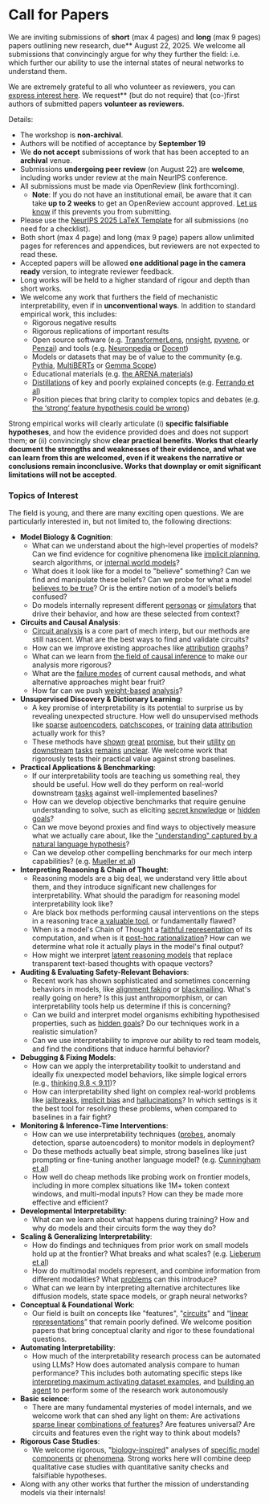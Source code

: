 # Call for Papers
We are inviting submissions of **short** (max 4 pages) and **long** (max 9 pages) papers outlining new research, due** August 22, 2025. We welcome all submissions that convincingly argue for why they further the field: i.e. which further our ability to use the internal states of neural networks to understand them. 

We are extremely grateful to all who volunteer as reviewers, you can [express interest here](https://www.google.com/url?q=https://docs.google.com/forms/d/e/1FAIpQLSdiw1SJllzoTz_nqzDTzTOGb9DV3W_truQyh-WvYj_QGIi7Mg/viewform?usp%3Ddialog&sa=D&source=editors&ust=1752332789629440&usg=AOvVaw0ncY2gPBFGFLlbncvYKbfT). We request** (but do not require) that (co-)first authors of submitted papers **volunteer as reviewers**. 

Details: 
* The workshop is **non-archival**.
* Authors will be notified of acceptance by **September 19**
* We **do not accept** submissions of work that has been accepted to an **archival** venue.
* Submissions **undergoing peer review** (on August 22) are **welcome**, including works under review at the main NeurIPS conference.
* All submissions must be made via OpenReview (link forthcoming).
  * **Note**: If you do not have an institutional email, be aware that it can take **up to 2 weeks** to get an OpenReview account approved. [Let us know](mailto:neurips2025@mechinterpworkshop.com) if this prevents you from submitting.
* Please use the [NeurIPS 2025 LaTeX Template](https://www.google.com/url?q=https://media.neurips.cc/Conferences/NeurIPS2025/Styles.zip&sa=D&source=editors&ust=1752332789631579&usg=AOvVaw3W5v17lpg-C0q86C3BJx1_) for all submissions (no need for a checklist).
* Both short (max 4 page) and long (max 9 page) papers allow unlimited pages for references and appendices, but reviewers are not expected to read these.
* Accepted papers will be allowed **one additional page in the camera ready** version, to integrate reviewer feedback.
* Long works will be held to a higher standard of rigour and depth than short works.
* We welcome any work that furthers the field of mechanistic interpretability, even if in **unconventional ways**. In addition to standard empirical work, this includes:
  * Rigorous negative results
  * Rigorous replications of important results
  * Open source software (e.g. [TransformerLens](https://www.google.com/url?q=https://github.com/neelnanda-io/TransformerLens&sa=D&source=editors&ust=1752332789633022&usg=AOvVaw3VlJBI9JGn7Y0VIfrjuGsW), [nnsight](https://www.google.com/url?q=https://github.com/ndif-team/nnsight&sa=D&source=editors&ust=1752332789633136&usg=AOvVaw3H8WXYZCyYP2TgWSYDDfvd), [pyvene](https://www.google.com/url?q=https://github.com/stanfordnlp/pyvene/tree/main/pyvene/models/mlp&sa=D&source=editors&ust=1752332789633254&usg=AOvVaw1pzuDJ-U5Qp_OQJ-Kuoh3D), or [Penzai](https://www.google.com/url?q=https://github.com/google-deepmind/penzai&sa=D&source=editors&ust=1752332789633424&usg=AOvVaw3hthfPrzB7AqveTp_RLVLU)) and tools (e.g. [Neuronpedia](https://www.google.com/url?q=http://neuronpedia.org&sa=D&source=editors&ust=1752332789633545&usg=AOvVaw3gkisViCqEw__9Cwv5M-jo) or [Docent](https://www.google.com/url?q=https://transluce.org/introducing-docent&sa=D&source=editors&ust=1752332789633669&usg=AOvVaw04FY8eI5om_B9TiHvq6Fwo))
  * Models or datasets that may be of value to the community (e.g. [Pythia](https://www.google.com/url?q=https://arxiv.org/abs/2304.01373&sa=D&source=editors&ust=1752332789633983&usg=AOvVaw1YL8juEyYtGgh-7X3MLl2s), [MultiBERTs](https://www.google.com/url?q=https://arxiv.org/abs/2106.16163&sa=D&source=editors&ust=1752332789634092&usg=AOvVaw36EiqeUD25lSP1QF8NnZwb) or [Gemma Scope](https://www.google.com/url?q=https://arxiv.org/abs/2408.05147&sa=D&source=editors&ust=1752332789634220&usg=AOvVaw1lOWAVnIpvROsG3GrH-s__))
  * Educational materials (e.g. [the ARENA materials](https://www.google.com/url?q=https://arena3-chapter1-transformer-interp.streamlit.app/&sa=D&source=editors&ust=1752332789634463&usg=AOvVaw2-RK8freaFIZcvVKYjkj_D))
  * [Distillations](https://www.google.com/url?q=https://distill.pub/2017/research-debt/&sa=D&source=editors&ust=1752332789634626&usg=AOvVaw1_tIfiqmIJI_hywfsjOC5b) of key and poorly explained concepts (e.g. [Ferrando et al](https://www.google.com/url?q=https://arxiv.org/abs/2405.00208&sa=D&source=editors&ust=1752332789634854&usg=AOvVaw1cIXcewDPU5dBvt5d3ZPQ6))
  * Position pieces that bring clarity to complex topics and debates (e.g. [the ‘strong’ feature hypothesis could be wrong](https://www.google.com/url?q=https://www.alignmentforum.org/posts/tojtPCCRpKLSHBdpn/the-strong-feature-hypothesis-could-be-wrong&sa=D&source=editors&ust=1752332789635250&usg=AOvVaw2-KlyJWYA1RQqS_wDyexBl))

Strong empirical works will clearly articulate (i) **specific falsifiable hypotheses**, and how the evidence provided does and does not support them; **or** (ii) convincingly show **clear practical benefits. Works that clearly document the strengths and weaknesses of their evidence, and what we can learn from this are welcomed, even if it weakens the narrative or conclusions remain inconclusive. Works that downplay or omit significant limitations will not be accepted**. 
### Topics of Interest
The field is young, and there are many exciting open questions. We are particularly interested in, but not limited to, the following directions: 
* **Model Biology & Cognition**:
  * What can we understand about the high-level properties of models? Can we find evidence for cognitive phenomena like [implicit planning](https://www.google.com/url?q=https://transformer-circuits.pub/2025/attribution-graphs/biology.html%23dives-poems&sa=D&source=editors&ust=1752332789637407&usg=AOvVaw02krZe5Fd6X2Hhm22MCEd1), search algorithms, or [internal world models](https://www.google.com/url?q=https://arxiv.org/abs/2210.13382&sa=D&source=editors&ust=1752332789637602&usg=AOvVaw1zRG94qlZwAjP55gmnhoxY)?
  * What does it look like for a model to "believe" something? Can we find and manipulate these beliefs? Can we probe for what a model [believes to be true](https://www.google.com/url?q=https://arxiv.org/abs/2310.06824&sa=D&source=editors&ust=1752332789637979&usg=AOvVaw2y_3IW1Lp-PpBPZCS3mITe)? Or is the entire notion of a model’s beliefs confused?
  * Do models internally represent different [personas](https://www.google.com/url?q=https://arxiv.org/abs/2406.12094&sa=D&source=editors&ust=1752332789638269&usg=AOvVaw3JUb0_IE4o4eqveTnslA3q) or [simulators](https://www.google.com/url?q=https://www.nature.com/articles/s41586-023-06647-8&sa=D&source=editors&ust=1752332789638392&usg=AOvVaw1koO5fe2X9qfUzCpxL68Rx) that drive their behavior, and how are these selected from context?
* **Circuits and Causal Analysis**:
  * [Circuit analysis](https://www.google.com/url?q=https://distill.pub/2020/circuits/zoom-in/&sa=D&source=editors&ust=1752332789638749&usg=AOvVaw1JBChYIMlWw_DlX_Ck6SO1) is a core part of mech interp, but our methods are still nascent. What are the best ways to find and validate circuits?
  * How can we improve existing approaches like [attribution](https://www.google.com/url?q=https://arxiv.org/abs/2406.11944&sa=D&source=editors&ust=1752332789639117&usg=AOvVaw0OwK7-bzh0g3K8EaaaBH-4) [graphs](https://www.google.com/url?q=https://transformer-circuits.pub/2025/attribution-graphs/methods.html&sa=D&source=editors&ust=1752332789639279&usg=AOvVaw0vHixnBf-D77d2OKgGrMcc)?
  * What can we learn from [the field of causal inference](https://www.google.com/url?q=https://arxiv.org/abs/2407.04690&sa=D&source=editors&ust=1752332789639521&usg=AOvVaw3xSl7964liQtfbQFSZ_fDX) to make our analysis more rigorous?
  * What are the [failure modes](https://www.google.com/url?q=https://arxiv.org/abs/2307.15771&sa=D&source=editors&ust=1752332789639769&usg=AOvVaw3oBK8enSmnpEaVBLrDHgQo) of current causal methods, and what alternative approaches might bear fruit?
  * How far can we push [weight-based](https://www.google.com/url?q=https://arxiv.org/abs/2301.05217&sa=D&source=editors&ust=1752332789640041&usg=AOvVaw1BLtwyZ4JqvQIhfzGT9BDH) [analysis](https://www.google.com/url?q=https://arxiv.org/abs/2410.08417&sa=D&source=editors&ust=1752332789640130&usg=AOvVaw0uDrTwLKxGlQMefVrRNr9G)?
* **Unsupervised Discovery & Dictionary Learning**:
  * A key promise of interpretability is its potential to surprise us by revealing unexpected structure. How well do unsupervised methods like [sparse](https://www.google.com/url?q=https://arxiv.org/abs/2103.15949&sa=D&source=editors&ust=1752332789640771&usg=AOvVaw1gZzXUrOTxEBsqri4Z4hYS) [autoencoders](https://www.google.com/url?q=https://transformer-circuits.pub/2023/monosemantic-features&sa=D&source=editors&ust=1752332789640922&usg=AOvVaw39Fmst0zwbbNVdYWKSwX9r), [patch](https://www.google.com/url?q=https://arxiv.org/abs/2401.06102&sa=D&source=editors&ust=1752332789641015&usg=AOvVaw3XGm284FmL3btdN6wZzx0H)[scopes](https://www.google.com/url?q=https://arxiv.org/abs/2403.10949v2&sa=D&source=editors&ust=1752332789641083&usg=AOvVaw1h7YcQ6fJtbzzm1oH9M9b2), or [training](https://www.google.com/url?q=https://proceedings.mlr.press/v70/koh17a?ref%3Dhttps://githubhelp.com&sa=D&source=editors&ust=1752332789641216&usg=AOvVaw1Dsab6_6P7SSH8J0bPn0eY) [data](https://www.google.com/url?q=https://arxiv.org/abs/2308.03296&sa=D&source=editors&ust=1752332789641303&usg=AOvVaw1uxYeTC_WvxqzqurdWo8C5) [attribution](https://www.google.com/url?q=https://arxiv.org/abs/2205.11482&sa=D&source=editors&ust=1752332789641425&usg=AOvVaw23_YMKfsUBHCiHTqgrV9nl) actually work for this?
  * These methods have [shown](https://www.google.com/url?q=https://transformer-circuits.pub/2024/scaling-monosemanticity/index.html&sa=D&source=editors&ust=1752332789641646&usg=AOvVaw3uo6L-YBrsmh0Y5mNxJxYb) [great](https://www.google.com/url?q=https://transformer-circuits.pub/2025/attribution-graphs/biology.html&sa=D&source=editors&ust=1752332789641769&usg=AOvVaw1zY88QZsXtpHbM-96P-Hml) [promise](https://www.google.com/url?q=https://arxiv.org/abs/2503.10965&sa=D&source=editors&ust=1752332789641854&usg=AOvVaw2l9s4yalA1I2zOG-ZMUsUr), but their [utility](https://www.google.com/url?q=https://arxiv.org/abs/2502.16681&sa=D&source=editors&ust=1752332789641956&usg=AOvVaw3vF28Gy7OyKKW7lqLsvXii) [on](https://www.google.com/url?q=https://www.tilderesearch.com/blog/sieve&sa=D&source=editors&ust=1752332789642050&usg=AOvVaw1I7FubMjM5mLRSrhgK28qs) [downstream](https://www.google.com/url?q=https://arxiv.org/abs/2501.17148&sa=D&source=editors&ust=1752332789642144&usg=AOvVaw2dXh8xjGosd02kwczJEDJG) [tasks](https://www.google.com/url?q=https://transformer-circuits.pub/2024/features-as-classifiers/index.html&sa=D&source=editors&ust=1752332789642257&usg=AOvVaw07CSMcA1xEFjFbhxhci8tP) [remains](https://www.google.com/url?q=https://arxiv.org/abs/2502.04382&sa=D&source=editors&ust=1752332789642367&usg=AOvVaw2wnjEQSDCMGd--BsCvObMt) [unclear](https://www.google.com/url?q=https://www.alignmentforum.org/posts/4uXCAJNuPKtKBsi28/negative-results-for-saes-on-downstream-tasks&sa=D&source=editors&ust=1752332789642576&usg=AOvVaw2JJfBMZtpuKhBVUt-b3zUV). We welcome work that rigorously tests their practical value against strong baselines.
* **Practical Applications & Benchmarking**:
  * If our interpretability tools are teaching us something real, they should be useful. How well do they perform on real-world downstream [tasks](https://www.google.com/url?q=https://www.lesswrong.com/posts/wGRnzCFcowRCrpX4Y/downstream-applications-as-validation-of-interpretability&sa=D&source=editors&ust=1752332789643298&usg=AOvVaw2FVhD4160h53Pd7Zqc1aTK) against well-implemented baselines?
  * How can we develop objective benchmarks that require genuine understanding to solve, such as eliciting [secret knowledge](https://www.google.com/url?q=https://arxiv.org/abs/2505.14352&sa=D&source=editors&ust=1752332789643659&usg=AOvVaw2kx0n_KErFiyJE12raeSFm) or [hidden goals](https://www.google.com/url?q=https://arxiv.org/abs/2503.10965&sa=D&source=editors&ust=1752332789643789&usg=AOvVaw10szxGY52ZYC5ZQnKTbuXX)?
  * Can we move beyond proxies and find ways to objectively measure what we actually care about, like the ["understanding" captured by a natural language hypothesis](https://www.google.com/url?q=https://arxiv.org/abs/2502.04382&sa=D&source=editors&ust=1752332789644125&usg=AOvVaw01P01jZUwiH5ihLv67xCPW)?
  * Can we develop other compelling benchmarks for our mech interp capabilities? (e.g. [Mueller et al](https://www.google.com/url?q=https://arxiv.org/abs/2504.13151&sa=D&source=editors&ust=1752332789644451&usg=AOvVaw0Ui7cJfXSEAiAP10c-Tr5s))
* **Interpreting Reasoning & Chain of Thought**:
  * Reasoning models are a big deal, we understand very little about them, and they introduce significant new challenges for interpretability. What should the paradigm for reasoning model interpretability look like?
  * Are black box methods performing causal interventions on the steps in a reasoning trace [a valuable tool](https://www.google.com/url?q=https://arxiv.org/abs/2506.19143&sa=D&source=editors&ust=1752332789645279&usg=AOvVaw3FhnH8QQlHKMZpAsy6Vblm), or fundamentally flawed?
  * When is a model's Chain of Thought a [faithful representation](https://www.google.com/url?q=https://arxiv.org/abs/2305.04388&sa=D&source=editors&ust=1752332789645545&usg=AOvVaw0vB4eb7WU9Gb8sWkWjqhhy) of its computation, and when is it [post-hoc rationalization](https://www.google.com/url?q=https://arxiv.org/abs/2503.08679&sa=D&source=editors&ust=1752332789645703&usg=AOvVaw2fniaBOCEiTDRf9XM--8_4)? How can we determine what role it actually plays in the model's final output?
  * How might we interpret [latent reasoning models](https://www.google.com/url?q=https://arxiv.org/abs/2412.06769&sa=D&source=editors&ust=1752332789646006&usg=AOvVaw1yV73wRN1lZOB2HkbAeDzs) that replace transparent text-based thoughts with opaque vectors?
* **Auditing & Evaluating Safety-Relevant Behaviors**:
  * Recent work has shown sophisticated and sometimes concerning behaviors in models, like [alignment faking](https://www.google.com/url?q=https://arxiv.org/abs/2412.14093&sa=D&source=editors&ust=1752332789646594&usg=AOvVaw1xT9fBM5FmxpjuWkCdElTY) or [blackmailing](https://www.google.com/url?q=https://www.anthropic.com/research/agentic-misalignment&sa=D&source=editors&ust=1752332789646736&usg=AOvVaw2LS7pOfonwneZvVM7SLTQd). What's really going on here? Is this just anthropomorphism, or can interpretability tools help us determine if this is concerning?
  * Can we build and interpret model organisms exhibiting hypothesised properties, such as [hidden goals](https://www.google.com/url?q=https://arxiv.org/abs/2503.10965&sa=D&source=editors&ust=1752332789647186&usg=AOvVaw2HhNBsaL4CLdVnPu4vY5On)? Do our techniques work in a realistic simulation?
  * Can we use interpretability to improve our ability to red team models, and find the conditions that induce harmful behavior?
* **Debugging & Fixing Models**:
  * How can we apply the interpretability toolkit to understand and ideally fix unexpected model behaviors, like simple logical errors (e.g., [thinking 9.8 < 9.11](https://www.google.com/url?q=https://transluce.org/observability-interface&sa=D&source=editors&ust=1752332789648082&usg=AOvVaw3ZzDWUY7io_wxoRpLkyJLx))?
  * How can interpretability shed light on complex real-world problems like [jailbreaks](https://www.google.com/url?q=https://transformer-circuits.pub/2025/attribution-graphs/biology.html%23dives-jailbreak&sa=D&source=editors&ust=1752332789648405&usg=AOvVaw3G0FRh_BTypFONdHsSjtjM), [implicit bias](https://www.google.com/url?q=https://arxiv.org/abs/2506.10922&sa=D&source=editors&ust=1752332789648531&usg=AOvVaw1k1U4J90b6JuXB51PfSQ5i) and [hallucinations](https://www.google.com/url?q=https://arxiv.org/abs/2411.14257&sa=D&source=editors&ust=1752332789648657&usg=AOvVaw2x2MssHszf7eucO5wgEdch)? In which settings is it the best tool for resolving these problems, when compared to baselines in a fair fight?
* **Monitoring & Inference-Time Interventions**:
  * How can we use interpretability techniques ([probes](https://www.google.com/url?q=https://arxiv.org/abs/2102.12452&sa=D&source=editors&ust=1752332789649233&usg=AOvVaw2iVjYl_3WfkBRvgiPAcjLv), anomaly detection, sparse autoencoders) to monitor models in deployment?
  * Do these methods actually beat simple, strong baselines like just prompting or fine-tuning another language model? (e.g. [Cunningham et al](https://www.google.com/url?q=https://alignment.anthropic.com/2025/cheap-monitors/&sa=D&source=editors&ust=1752332789649679&usg=AOvVaw1AjqL6V7x5tCZwI4Hws2GM))
  * How well do cheap methods like probing work on frontier models, including in more complex situations like 1M+ token context windows, and multi-modal inputs? How can they be made more effective and efficient?
* **Developmental Interpretability**:
  * What can we learn about what happens during training? How and why do models and their circuits form the way they do?
* **Scaling & Generalizing Interpretability**:
  * How do findings and techniques from prior work on small models hold up at the frontier? What breaks and what scales? (e.g. [Lieberum et al](https://www.google.com/url?q=https://arxiv.org/abs/2307.09458&sa=D&source=editors&ust=1752332789651137&usg=AOvVaw1MBN2GjXi0feMBgubFw13K))
  * How do multimodal models represent, and combine information from different modalities? What [problems](https://www.google.com/url?q=https://openreview.net/pdf?id%3DVUhRdZp8ke&sa=D&source=editors&ust=1752332789651526&usg=AOvVaw22hpS4XGdWRrZSsXrNAuJX) can this introduce?
  * What can we learn by interpreting alternative architectures like diffusion models, state space models, or graph neural networks?
* **Conceptual & Foundational Work**:
  * Our field is built on concepts like "features", "[circuits](https://www.google.com/url?q=https://distill.pub/2020/circuits/zoom-in/&sa=D&source=editors&ust=1752332789652372&usg=AOvVaw3yyqlW4iNVwPUHX0N1XWaa)" and “[linear representations](https://www.google.com/url?q=https://transformer-circuits.pub/2024/july-update/index.html%23linear-representations&sa=D&source=editors&ust=1752332789652572&usg=AOvVaw3Nfg7lgefCbl3dQARiMF4t)” that remain poorly defined. We welcome position papers that bring conceptual clarity and rigor to these foundational questions.
* **Automating Interpretability**:
  * How much of the interpretability research process can be automated using LLMs? How does automated analysis compare to human performance? This includes both automating specific steps like [interpreting maximum activating dataset examples](https://www.google.com/url?q=https://openaipublic.blob.core.windows.net/neuron-explainer/paper/index.html&sa=D&source=editors&ust=1752332789653519&usg=AOvVaw32FtOzUY2FmGsbylfMM7YZ), and [building an agent](https://www.google.com/url?q=https://arxiv.org/abs/2404.14394&sa=D&source=editors&ust=1752332789653685&usg=AOvVaw0uwhCNPamyJ6Z1wXIljW0l) to perform some of the research work autonomously
* **Basic science**:
  * There are many fundamental mysteries of model internals, and we welcome work that can shed any light on them: Are activations [sparse linear](https://www.google.com/url?q=https://arxiv.org/abs/1601.03764&sa=D&source=editors&ust=1752332789654456&usg=AOvVaw24yYGIXcbijLts43jvjnQn) [combinations of features](https://www.google.com/url?q=https://transformer-circuits.pub/2022/toy_model/index.html&sa=D&source=editors&ust=1752332789654733&usg=AOvVaw0d9pQ6IJTu2DGM9QeczkOE)? Are features universal? Are circuits and features even the right way to think about models?
* **Rigorous Case Studies**:
  * We welcome rigorous, "[biology-inspired](https://www.google.com/url?q=https://distill.pub/2020/circuits/curve-circuits/&sa=D&source=editors&ust=1752332789655662&usg=AOvVaw2NnXcxfYzfazrsZOpRw2UG)" analyses of [specific model](https://www.google.com/url?q=https://arxiv.org/abs/2310.04625&sa=D&source=editors&ust=1752332789655893&usg=AOvVaw2QEgKiXsD5Sks3oCH2OtxQ) [components](https://www.google.com/url?q=https://transformer-circuits.pub/2024/scaling-monosemanticity/index.html&sa=D&source=editors&ust=1752332789656087&usg=AOvVaw0jof-p3WugxHmMU5dkyH97) [or](https://www.google.com/url?q=https://arxiv.org/abs/2305.01610&sa=D&source=editors&ust=1752332789656221&usg=AOvVaw0-rNlidrB7H2_-7PP0NQsD) [phenomena](https://www.google.com/url?q=https://arxiv.org/abs/2306.09346&sa=D&source=editors&ust=1752332789656367&usg=AOvVaw2zuXf8GzXNlRmwHIRDSlUi). Strong works here will combine deep qualitative case studies with quantitative sanity checks and falsifiable hypotheses.
* Along with any other works that further the mission of understanding models via their internals!